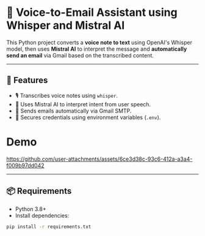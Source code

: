 # 📨 Voice-to-Email Assistant using Whisper and Mistral AI

This Python project converts a **voice note to text** using OpenAI's Whisper model, then uses **Mistral AI** to interpret the message and **automatically send an email** via Gmail based on the transcribed content.

---

## 🔧 Features

- 🎙️ Transcribes voice notes using `whisper`.
- 🧠 Uses Mistral AI to interpret intent from user speech.
- 📧 Sends emails automatically via Gmail SMTP.
- 🔐 Secures credentials using environment variables (`.env`).

# Demo
https://github.com/user-attachments/assets/6ce3d38c-93c6-412a-a3a4-f009b97dd042

---

## 📦 Requirements

- Python 3.8+
- Install dependencies:

```bash
pip install -r requirements.txt
